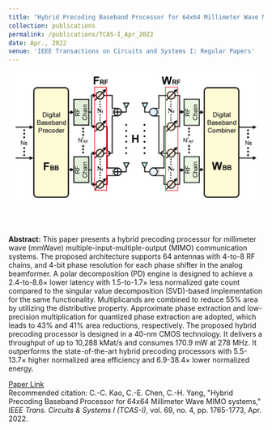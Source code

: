 ```yaml
---
title: "Hybrid Precoding Baseband Processor for 64x64 Millimeter Wave MIMO Systems"
collection: publications
permalink: /publications/TCAS-I_Apr_2022
date: Apr., 2022
venue: 'IEEE Transactions on Circuits and Systems I: Regular Papers'
---
```

<p align="center">
<img src='/images/publications/Hybrid_Precoding.jpg' width='600'> 
</p><br>

<br>

**Abstract:** This paper presents a hybrid precoding processor for millimeter wave (mmWave) multiple-input-multiple-output (MIMO) communication systems. The proposed architecture supports 64 antennas with 4-to-8 RF chains, and 4-bit phase resolution for each phase shifter in the analog beamformer. A polar decomposition (PD) engine is designed to achieve a 2.4-to-8.6× lower latency with 1.5-to-1.7× less normalized gate count compared to the singular value decomposition (SVD)-based implementation for the same functionality. Multiplicands are combined to reduce 55% area by utilizing the distributive property. Approximate phase extraction and low-precision multiplication for quantized phase extraction are adopted, which leads to 43% and 41% area reductions, respectively. The proposed hybrid precoding processor is designed in a 40-nm CMOS technology. It delivers a throughput of up to 10,288 kMat/s and consumes 170.9 mW at 278 MHz. It outperforms the state-of-the-art hybrid precoding processors with 5.5-13.7× higher normalized area efficiency and 6.9-38.4× lower normalized energy.

[Paper Link](http://jacky1229.github.io/files/publication_papers/Hybrid_Precoding_Baseband_Processor_for_64__64_Millimeter_Wave_MIMO_Systems.pdf)<br>
Recommended citation:  C.-C. Kao, C.-E. Chen, C.-H. Yang, "Hybrid Precoding Baseband Processor for 64x64 Millimeter Wave MIMO systems," <i>IEEE Trans. Circuits & Systems I (TCAS-I)</i>, vol. 69, no. 4, pp. 1765-1773, Apr. 2022.